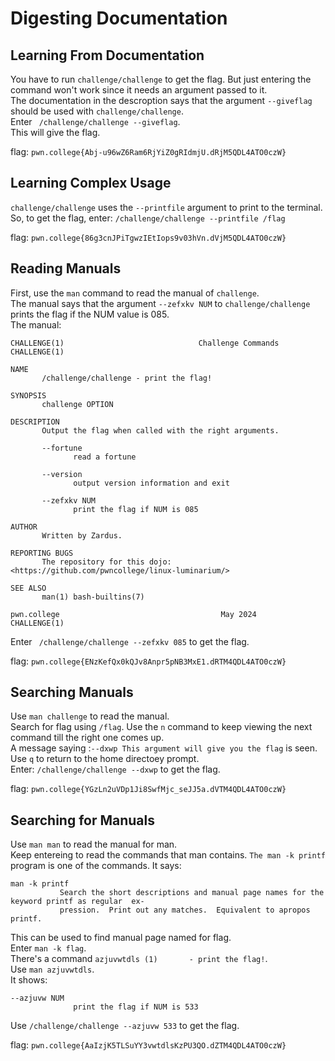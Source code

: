# Digesting Documentation

## Learning From Documentation
You have to run `challenge/challenge` to get the flag. But just entering the command won't work since it needs an argument passed to it.  
The documentation in the descroption says that the argument `--giveflag` should be used with `challenge/challenge`.  
Enter ` /challenge/challenge --giveflag`.  
This will give the flag.  

flag: `pwn.college{Abj-u96wZ6Ram6RjYiZ0gRIdmjU.dRjM5QDL4ATO0czW}`

## Learning Complex Usage
`challenge/challenge` uses the `--printfile` argument to print to the terminal.   
So, to get the flag, enter: `/challenge/challenge --printfile /flag`  

flag: `pwn.college{86g3cnJPiTgwzIEtIops9v03hVn.dVjM5QDL4ATO0czW}`

## Reading Manuals
First, use the `man` command to read the manual of `challenge`.  
The manual says that the argument `--zefxkv NUM` to `challenge/challenge` prints the flag if the NUM value is 085.  
The manual:  
```
CHALLENGE(1)                              Challenge Commands                             CHALLENGE(1)

NAME
       /challenge/challenge - print the flag!

SYNOPSIS
       challenge OPTION

DESCRIPTION
       Output the flag when called with the right arguments.

       --fortune
              read a fortune

       --version
              output version information and exit

       --zefxkv NUM
              print the flag if NUM is 085

AUTHOR
       Written by Zardus.

REPORTING BUGS
       The repository for this dojo: <https://github.com/pwncollege/linux-luminarium/>

SEE ALSO
       man(1) bash-builtins(7)

pwn.college                                    May 2024                                  CHALLENGE(1)
```
Enter ` /challenge/challenge --zefxkv 085` to get the flag.  

flag: `pwn.college{ENzKefQx0kQJv8Anpr5pNB3MxE1.dRTM4QDL4ATO0czW}`

## Searching Manuals
Use `man challenge` to read the manual.   
Search for flag using `/flag`. Use the `n` command to keep viewing the next command till the right one comes up.  
A message saying :`--dxwp This argument will give you the flag` is seen.  
Use `q` to return to the home directoey prompt.  
Enter: `/challenge/challenge --dxwp` to get the flag.  

flag: `pwn.college{YGzLn2uVDp1Ji8SwfMjc_seJJ5a.dVTM4QDL4ATO0czW}`


## Searching for Manuals
Use `man man` to read the manual for man.  
Keep entereing to read the commands that man contains. `The man -k printf` program is one of the commands. It says:  
```
man -k printf
           Search the short descriptions and manual page names for the keyword printf as regular  ex‐
           pression.  Print out any matches.  Equivalent to apropos printf.
```
This can be used to find manual page named for flag.  
Enter `man -k flag`.  
There's a command `azjuvwtdls (1)       - print the flag!`.  
Use `man azjuvwtdls`.  
It shows:   
```
--azjuvw NUM
              print the flag if NUM is 533
```
Use `/challenge/challenge --azjuvw 533` to get the flag.  

flag: `pwn.college{AaIzjK5TLSuYY3vwtdlsKzPU3QO.dZTM4QDL4ATO0czW}`
